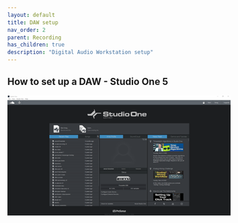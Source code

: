 ```yaml
---
layout: default
title: DAW setup
nav_order: 2
parent: Recording
has_children: true
description: "Digital Audio Workstation setup"
---
```


## **How to set up a DAW - Studio One 5**

![Studio One 5 - starting screen](../../../assets/images/so5_01_welcome.png)




